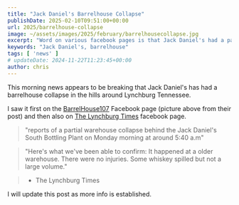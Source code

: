 ```yaml
---
title: "Jack Daniel's Barrelhouse Collapse"
publishDate: 2025-02-10T09:51:00+00:00
url: 2025/barrelhouse-collapse
image: ~/assets/images/2025/february/barrelhousecollapse.jpg
excerpt: "Word on various facebook pages is that Jack Daniel's had a partial barrelhouse collapse this morning."
keywords: "Jack Daniel's, barrelhouse"
tags: [ 'news' ]
# updateDate: 2024-11-22T11:23:45+00:00
author: chris
---
```

This morning news appears to be breaking that Jack Daniel's has had a barrelhouse collapse in the hills around Lynchburg Tennessee.

I saw it first on the [BarrelHouse107](https://www.facebook.com/Barrelhouse107) Facebook page (picture above from their post) and then also on [The Lynchburg Times](https://www.facebook.com/lynchburgtimes) facebook page.

> "reports of a partial warehouse collapse behind the Jack Daniel's South Bottling Plant on Monday morning at around 5:40 a.m"

> "Here's what we've been able to confirm: It happened at a older warehouse. There were no injuries. Some whiskey spilled but not a large volume."

> - The Lynchburg Times

I will update this post as more info is established.

